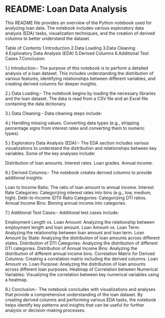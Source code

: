# README: Loan Data Analysis
This README file provides an overview of the Python notebook used for analyzing loan data. The notebook includes various exploratory data analysis (EDA) tasks, visualization techniques, and the creation of derived columns to better understand the dataset.

Table of Contents
1.Introduction
2.Data Loading
3.Data Cleaning
4.Exploratory Data Analysis (EDA)
5.Derived Columns
6.Additional Test Cases
7.Conclusion

1.) Introduction:-
The purpose of this notebook is to perform a detailed analysis of a loan dataset. This includes understanding the distribution of various features, identifying relationships between different variables, and creating derived columns for deeper insights.

2.) Data Loading:-
The notebook begins by loading the necessary libraries and the loan dataset. The data is read from a CSV file and an Excel file containing the data dictionary.

3.) Data Cleaning:-
Data cleaning steps include:

4.) Handling missing values.
Converting data types (e.g., stripping percentage signs from interest rates and converting them to numeric types).

5.) Exploratory Data Analysis (EDA):-
The EDA section includes various visualizations to understand the distribution and relationships between key variables. Some of the key analyses include:

Distribution of loan amounts.
Interest rates.
Loan grades.
Annual income.

6.) Derived Columns:-
The notebook creates derived columns to provide additional insights:

Loan to Income Ratio: The ratio of loan amount to annual income.
Interest Rate Categories: Categorizing interest rates into bins (e.g., low, medium, high).
Debt-to-Income (DTI) Ratio Categories: Categorizing DTI ratios.
Annual Income Bins: Binning annual income into categories.

7.) Additional Test Cases:-
Additional test cases include:

Employment Length vs. Loan Amount: Analyzing the relationship between employment length and loan amount.
Loan Amount vs. Loan Term: Analyzing the relationship between loan amount and loan term.
Loan Amount by State: Analyzing the distribution of loan amounts across different states.
Distribution of DTI Categories: Analyzing the distribution of different DTI categories.
Distribution of Annual Income Bins: Analyzing the distribution of different annual income bins.
Correlation Matrix for Derived Columns: Creating a correlation matrix including the derived columns.
Loan Amount vs. Loan Purpose: Analyzing the distribution of loan amounts across different loan purposes.
Heatmap of Correlation between Numerical Variables: Visualizing the correlation between key numerical variables using a heatmap.

8.) Conclusion:-
The notebook concludes with visualizations and analyses that provide a comprehensive understanding of the loan dataset. By creating derived columns and performing various EDA tasks, the notebook helps identify key patterns and insights that can be useful for further analysis or decision-making processes.
